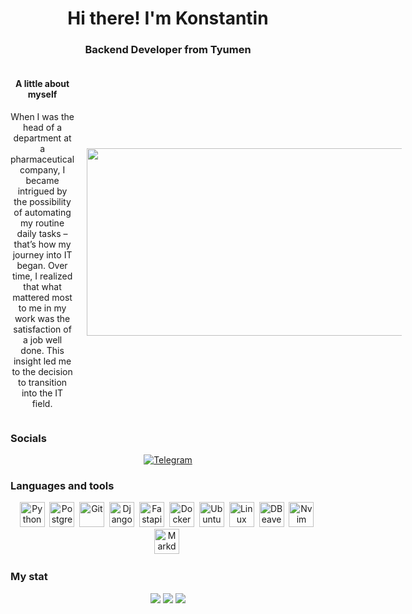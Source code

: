 <div id="header" align="center">
    <h1>Hi there! I'm Konstantin</h1>
    <h3>Backend Developer from Tyumen</h3>
</div>

<div align="center" style="display: flex; align-items: center;"> 
    <div style="margin-right: 20px;"> 
        <h4>A little about myself</h4> 
        <p>When I was the head of a department at a pharmaceutical company, I became intrigued by the possibility of automating my routine daily tasks – that’s how my journey into IT began. Over time, I realized that what mattered most to me in my work was the satisfaction of a job well done. This insight led me to the decision to transition into the IT field.</p> 
    </div> 
    <img src="https://media.giphy.com/media/dWesBcTLavkZuG35MI/giphy.gif" width="600" height="300"/> 
</div>

### Socials
<div id="socials" align="center">
    <a href="https://t.me/Konstant1no72">
        <img src="https://img.shields.io/badge/Telegram-blue?style=for-the-badge&logo=telegram&logoColor=white" alt="Telegram"/>
    </a>
</div>

<div align="center">
    <img src="https://komarev.com/ghpvc/?username=Bojchenko-Konstantin&style=flat-square&color=blue" alt=""/>
</div>

### Languages and tools
<div id="languages and tools" align="center">
    <img src="https://cdn.jsdelivr.net/gh/devicons/devicon@latest/icons/python/python-original-wordmark.svg" title="Python" width="40" height="40"/>&nbsp;
    <img src="https://cdn.jsdelivr.net/gh/devicons/devicon@latest/icons/postgresql/postgresql-original.svg" title="PostgreSQL" width="40" height="40"/>&nbsp;
    <img src="https://cdn.jsdelivr.net/gh/devicons/devicon@latest/icons/git/git-original-wordmark.svg" title="Git" width="40" height="40"/>&nbsp;
    <img src="https://cdn.jsdelivr.net/gh/devicons/devicon@latest/icons/django/django-plain.svg" title="Django" width="40" height="40"/>&nbsp;
    <img src="https://cdn.jsdelivr.net/gh/devicons/devicon@latest/icons/fastapi/fastapi-original.svg" title="Fastapi" width="40" height="40"/>&nbsp;
    <img src="https://cdn.jsdelivr.net/gh/devicons/devicon@latest/icons/docker/docker-original.svg" title="Docker" width="40" height="40"/>&nbsp;
    <img src="https://cdn.jsdelivr.net/gh/devicons/devicon@latest/icons/ubuntu/ubuntu-original.svg" title="Ubuntu" width="40" height="40"/>&nbsp;
    <img src="https://cdn.jsdelivr.net/gh/devicons/devicon@latest/icons/linux/linux-original.svg" title="Linux" width="40" height="40"/>&nbsp;
    <img src="https://cdn.jsdelivr.net/gh/devicons/devicon@latest/icons/dbeaver/dbeaver-original.svg" title="DBeaver" width="40" height="40"/>&nbsp;
    <img src="https://cdn.jsdelivr.net/gh/devicons/devicon@latest/icons/neovim/neovim-original-wordmark.svg" title="Nvim" width="40" height="40"/>&nbsp;
    <img src="https://cdn.jsdelivr.net/gh/devicons/devicon@latest/icons/markdown/markdown-original.svg" title="Markdown" width="40" height="40"/>&nbsp;
</div>

### My stat
<div id="stat" align="center">
    <img src="https://github-profile-summary-cards.vercel.app/api/cards/profile-details?username=Bojchenko-Konstantin&theme=vue"/>
    <img src="https://github-profile-summary-cards.vercel.app/api/cards/most-commit-language?username=Bojchenko-Konstantin&theme=vue"/>
    <img src="https://github-profile-summary-cards.vercel.app/api/cards/stats?username=Bojchenko-Konstantin&theme=vue"/>
</div>
